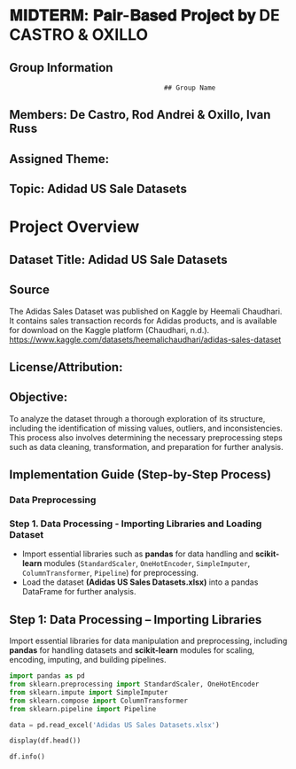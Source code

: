 # 𝐌𝐈𝐃𝐓𝐄𝐑𝐌: 𝐏𝐚𝐢𝐫-𝐁𝐚𝐬𝐞𝐝 𝐏𝐫𝐨𝐣𝐞𝐜𝐭 𝐛𝐲 DE CASTRO & OXILLO

## Group Information
                                           ## Group Name
## Members: De Castro, Rod Andrei & Oxillo, Ivan Russ
## Assigned Theme:
## Topic: Adidad US Sale Datasets

# Project Overview
## Dataset Title: Adidad US Sale Datasets

## Source 
The Adidas Sales Dataset was published on Kaggle by Heemali Chaudhari. It contains sales transaction records for Adidas products, and is available for download on the Kaggle platform (Chaudhari, n.d.). https://www.kaggle.com/datasets/heemalichaudhari/adidas-sales-dataset
    
## License/Attribution:

## Objective:
To analyze the dataset through a thorough exploration of its structure, including the identification of missing values, outliers, and inconsistencies. This process also involves determining the necessary preprocessing steps such as data cleaning, transformation, and preparation for further analysis.

## Implementation Guide (Step-by-Step Process)

### Data Preprocessing
### Step 1. Data Processing - Importing Libraries and Loading Dataset
* Import essential libraries such as **pandas** for data handling and **scikit-learn** modules (`StandardScaler`, `OneHotEncoder`, `SimpleImputer`, `ColumnTransformer`, `Pipeline`) for preprocessing.  
* Load the dataset **(Adidas US Sales Datasets.xlsx)** into a pandas DataFrame for further analysis.

## Step 1: Data Processing – Importing Libraries

Import essential libraries for data manipulation and preprocessing, including **pandas** for handling datasets and **scikit-learn** modules for scaling, encoding, imputing, and building pipelines.

```python
import pandas as pd
from sklearn.preprocessing import StandardScaler, OneHotEncoder
from sklearn.impute import SimpleImputer
from sklearn.compose import ColumnTransformer
from sklearn.pipeline import Pipeline

data = pd.read_excel('Adidas US Sales Datasets.xlsx')

display(df.head())

df.info()
